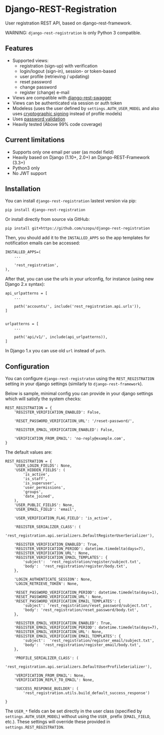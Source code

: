 # Django-REST-Registration

User registration REST API, based on django-rest-framework.

WARNING: `django-rest-registration` is only Python 3 compatible.


## Features

* Supported views:
    * registration (sign-up) with verification
    * login/logout (sign-in), session- or token-based
    * user profile (retrieving / updating)
    * reset password
    * change password
    * register (change) e-mail
* Views are compatible with [django-rest-swagger](https://github.com/marcgibbons/django-rest-swagger)
* Views can be authenticated via session or auth token
* Modeless (uses the user defined by `settings.AUTH_USER_MODEL` and also uses [cryptographic signing](https://docs.djangoproject.com/en/dev/topics/signing/) instead of profile models)
* Uses [password validation](https://docs.djangoproject.com/en/dev/topics/auth/passwords/#password-validation)
* Heavily tested (Above 99% code coverage)


## Current limitations

* Supports only one email per user (as model field)
* Heavily based on Django (1.10+, 2.0+) an Django-REST-Framework (3.3+)
* Python3 only
* No JWT support


## Installation

You can install `django-rest-registration` lastest version via pip:

    pip install django-rest-registration

Or install directly from source via GitHub:

    pip install git+https://github.com/szopu/django-rest-registration

Then, you should add it to the `INSTALLED_APPS` so the app templates
for notification emails can be accessed:

    INSTALLED_APPS=(
        ...

        'rest_registration',
    ),

After that, you can use the urls in your urlconfig, for instance (using new Django 2.x syntax):

    api_urlpatterns = [
        ...

        path('accounts/', include('rest_registration.api.urls')),
    ]


    urlpatterns = [
        ...

        path('api/v1/', include(api_urlpatterns)),
    ]


In Django 1.x you can use old `url` instead of `path`.


## Configuration

You can configure `django-rest-registraton` using the `REST_REGISTRATION`
setting in your django settings (similarly to `django-rest-framework`).

Below is sample, minimal config you can provide in your django settings which will satisfy the system checks:

    REST_REGISTRATION = {
        'REGISTER_VERIFICATION_ENABLED': False,

        'RESET_PASSWORD_VERIFICATION_URL': '/reset-password/',

        'REGISTER_EMAIL_VERIFICATION_ENABLED': False,

        'VERIFICATION_FROM_EMAIL': 'no-reply@example.com',
    }


The default values are:

    REST_REGISTRATION = {
        'USER_LOGIN_FIELDS': None,
        'USER_HIDDEN_FIELDS': (
            'is_active',
            'is_staff',
            'is_superuser',
            'user_permissions',
            'groups',
            'date_joined',
        ),
        'USER_PUBLIC_FIELDS': None,
        'USER_EMAIL_FIELD': 'email',

        'USER_VERIFICATION_FLAG_FIELD': 'is_active',

        'REGISTER_SERIALIZER_CLASS': (
            'rest_registration.api.serializers.DefaultRegisterUserSerializer'),

        'REGISTER_VERIFICATION_ENABLED': True,
        'REGISTER_VERIFICATION_PERIOD': datetime.timedelta(days=7),
        'REGISTER_VERIFICATION_URL': None,
        'REGISTER_VERIFICATION_EMAIL_TEMPLATES': {
            'subject':  'rest_registration/register/subject.txt',
            'body':  'rest_registration/register/body.txt',
        },

        'LOGIN_AUTHENTICATE_SESSION': None,
        'LOGIN_RETRIEVE_TOKEN': None,

        'RESET_PASSWORD_VERIFICATION_PERIOD': datetime.timedelta(days=1),
        'RESET_PASSWORD_VERIFICATION_URL': None,
        'RESET_PASSWORD_VERIFICATION_EMAIL_TEMPLATES': {
            'subject': 'rest_registration/reset_password/subject.txt',
            'body': 'rest_registration/reset_password/body.txt',
        },

        'REGISTER_EMAIL_VERIFICATION_ENABLED': True,
        'REGISTER_EMAIL_VERIFICATION_PERIOD': datetime.timedelta(days=7),
        'REGISTER_EMAIL_VERIFICATION_URL': None,
        'REGISTER_EMAIL_VERIFICATION_EMAIL_TEMPLATES': {
            'subject':  'rest_registration/register_email/subject.txt',
            'body':  'rest_registration/register_email/body.txt',
        },

        'PROFILE_SERIALIZER_CLASS': (
            'rest_registration.api.serializers.DefaultUserProfileSerializer'),

        'VERIFICATION_FROM_EMAIL': None,
        'VERIFICATION_REPLY_TO_EMAIL': None,

        'SUCCESS_RESPONSE_BUILDER': (
            'rest_registration.utils.build_default_success_response')

    }

The `USER_*` fields can be set directly in the user class
(specified by `settings.AUTH_USER_MODEL`) without using
the `USER_` prefix (`EMAIL_FIELD`, etc.). These settings will override these
provided in `settings.REST_REGISTRATION`.
